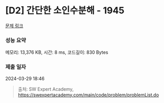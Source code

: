 # [D2] 간단한 소인수분해 - 1945 

[문제 링크](https://swexpertacademy.com/main/code/problem/problemDetail.do?contestProbId=AV5Pl0Q6ANQDFAUq) 

### 성능 요약

메모리: 13,376 KB, 시간: 8 ms, 코드길이: 830 Bytes

### 제출 일자

2024-03-29 18:46



> 출처: SW Expert Academy, https://swexpertacademy.com/main/code/problem/problemList.do